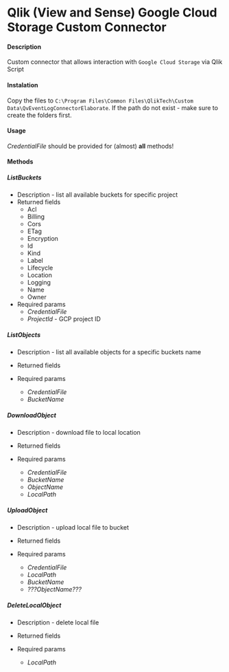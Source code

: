 ﻿# Qlik (View and Sense) Google Cloud Storage Custom Connector

#### Description

Custom connector that allows interaction with `Google Cloud Storage` via Qlik Script

#### Instalation

Copy the files to `C:\Program Files\Common Files\QlikTech\Custom Data\QvEventLogConnectorElaborate`. 
If the path do not exist - make sure to create the folders first.

#### Usage

*CredentialFile* should be provided for (almost) **all** methods!

#### Methods

##### ListBuckets
  * Description - list all available buckets for specific project
  * Returned fields
    * Acl
    * Billing
    * Cors
    * ETag
    * Encryption
    * Id
    * Kind
    * Label
    * Lifecycle
    * Location
    * Logging
    * Name
    * Owner
  * Required params
    * *CredentialFile*
    * *ProjectId* - GCP project ID

##### ListObjects
  * Description - list all available objects for a specific buckets name
  * Returned fields

  * Required params
    * *CredentialFile*
    * *BucketName*

##### DownloadObject
  * Description - download file to local location
  * Returned fields

  * Required params
    * *CredentialFile*
    * *BucketName* 
    * *ObjectName*
    * *LocalPath*

##### UploadObject
  * Description - upload local file to bucket
  * Returned fields

  * Required params
    * *CredentialFile*
    * *LocalPath*
    * *BucketName* 
    * *???ObjectName???*

##### DeleteLocalObject
  * Description - delete local file
  * Returned fields

  * Required params
    * *LocalPath*